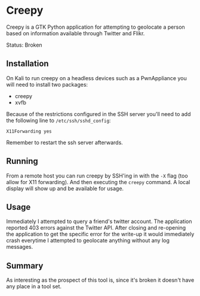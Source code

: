 
# Creepy

Creepy is a GTK Python application for attempting to geolocate a person based
on information available through Twitter and Flikr.

Status: Broken

## Installation

On Kali to run creepy on a headless devices such as a PwnAppliance you will
need to install two packages:

* creepy
* xvfb

Because of the restrictions configured in the SSH server you'll need to add the
following line to `/etc/ssh/sshd_config`:

```
X11Forwarding yes
```

Remember to restart the ssh server afterwards.

## Running

From a remote host you can run creepy by SSH'ing in with the `-X` flag (too
allow for X11 forwarding). And then executing the `creepy` command. A local
display will show up and be available for usage.

## Usage

Immediately I attempted to query a friend's twitter account. The application
reported 403 errors against the Twitter API. After closing and re-opening the
application to get the specific error for the write-up it would immediately
crash everytime I attempted to geolocate anything without any log messages.

## Summary

As interesting as the prospect of this tool is, since it's broken it doesn't
have any place in a tool set.

